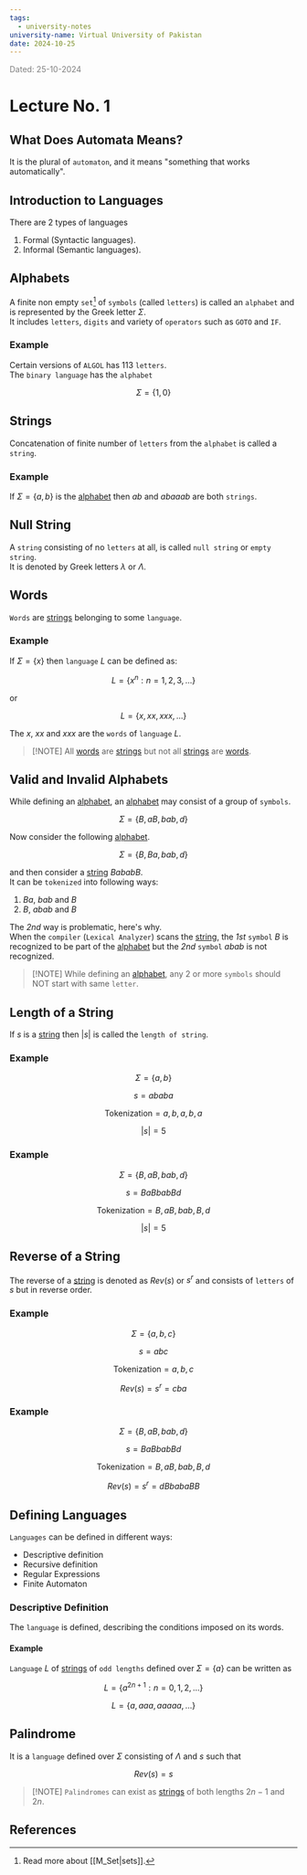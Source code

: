 ```yaml
---
tags:
  - university-notes
university-name: Virtual University of Pakistan
date: 2024-10-25
---
```


<span style="color: gray;">Dated: 25-10-2024</span>

# Lecture No. 1

## What Does Automata Means?

It is the plural of `automaton`, and it means "something that works automatically".

## Introduction to Languages

There are 2 types of languages

1. Formal (Syntactic languages).
2. Informal (Semantic languages).

## Alphabets

A finite non empty `set`[^1] of `symbols` (called `letters`) is called an `alphabet` and is represented by the Greek letter $\Sigma$.  
It includes `letters`, `digits` and variety of `operators` such as `GOTO` and `IF`.

### Example

Certain versions of `ALGOL` has 113 `letters`.  
The `binary language` has the `alphabet`  

$$\Sigma = \{1, 0\}$$

## Strings

Concatenation of finite number of `letters` from the `alphabet` is called a `string`.

### Example

If $\Sigma = \{a, b\}$ is the [alphabet](#alphabets) then $ab$ and $abaaab$ are both `strings`.

## Null String

A `string` consisting of no `letters` at all, is called `null string` or `empty string`.  
It is denoted by Greek letters $\lambda$ or $\Lambda$.

## Words

`Words` are [strings](#strings) belonging to some `language`.

### Example

If $\Sigma = \{x\}$ then `language` $L$ can be defined as:  

$$L = \{x^n : n = 1, 2, 3, \ldots\}$$

or  

$$L = \{x, xx, xxx, \dots\}$$

The $x$, $xx$ and $xxx$ are the `words` of `language` $L$.

> [!NOTE] All [words](#words) are [strings](#strings) but not all [strings](#strings) are [words](#words).

## Valid and Invalid Alphabets

While defining an [alphabet](#alphabets), an [alphabet](#alphabets) may consist of a group of `symbols`.  

$$\Sigma = \{B, aB, bab, d\}$$

Now consider the following [alphabet](#alphabets).  

$$\Sigma = \{B, Ba, bab, d\}$$

and then consider a [string](#strings) $BababB$.  
It can be `tokenized` into following ways:

1. $Ba$, $bab$ and $B$
2. $B$, $abab$ and $B$

The _2nd_ way is problematic, here's why.  
When the `compiler` (`Lexical Analyzer`) scans the [string](#strings), the _1st_ `symbol` $B$ is recognized to be part of the [alphabet](#alphabets) but the _2nd_ `symbol` $abab$ is not recognized.

> [!NOTE] While defining an [alphabet](#alphabets), any 2 or more `symbols` should NOT start with same `letter`.

## Length of a String

If $s$ is a [string](#strings) then $|s|$ is called the `length of string`.

### Example

$$\Sigma = \{a, b\}$$

$$s = ababa$$

$$\text{Tokenization} = a, b, a, b, a$$

$$|s| = 5$$

### Example

$$\Sigma = \{B, aB, bab, d\}$$

$$s = BaBbabBd$$

$$\text{Tokenization} = B, aB, bab, B, d$$

$$|s| = 5$$

## Reverse of a String

The reverse of a [string](#strings) is denoted as $Rev(s)$ or $s^r$ and consists of `letters` of $s$ but in reverse order.

### Example

$$\Sigma = \{a, b, c\}$$

$$s = abc$$

$$\text{Tokenization} = a, b, c$$

$$Rev(s) = s^r = cba$$

### Example

$$\Sigma = \{B, aB, bab, d\}$$

$$s = BaBbabBd$$

$$\text{Tokenization} = B, aB, bab, B, d$$

$$Rev(s) = s^r = dBbabaBB$$

## Defining Languages

`Languages` can be defined in different ways:

- Descriptive definition
- Recursive definition
- Regular Expressions
- Finite Automaton

### Descriptive Definition

The `language` is defined, describing the conditions imposed on its words.

#### Example

`Language` $L$ of [strings](#strings) of `odd lengths` defined over $\Sigma = \{a\}$ can be written as  

$$L = \{a^{2n + 1}: n = 0, 1, 2, \ldots\}$$

$$L = \{a, aaa, aaaaa, \ldots\}$$

## Palindrome

It is a `language` defined over $\Sigma$ consisting of $\Lambda$ and $s$ such that  

$$Rev(s) = s$$

> [!NOTE] `Palindromes` can exist as [strings](#strings) of both lengths $2n - 1$ and $2n$.

## References

[^1]: Read more about [[M_Set|sets]].